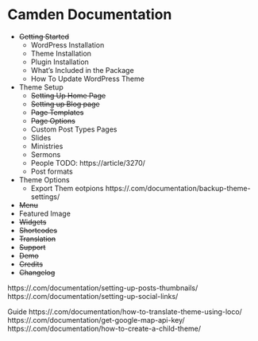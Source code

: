 # Camden Documentation 

- ~~Getting Started~~
    - WordPress Installation
    - Theme Installation
    - Plugin Installation
    - What’s Included in the Package
    - How To Update WordPress Theme
- Theme Setup
    - ~~Setting Up Home Page~~
    - ~~Setting up Blog page~~
    - ~~Page Templates~~
    - ~~Page Options~~
    - Custom Post Types Pages
    - Slides
    - Ministries
    - Sermons
    - People TODO: https://article/3270/
    - Post formats
- Theme Options
    - Export Them eotpions https://.com/documentation/backup-theme-settings/
- ~~Menu~~
- Featured Image
- ~~Widgets~~
- ~~Shortcodes~~
- ~~Translation~~
- ~~Support~~
- ~~Demo~~                 
- ~~Credits~~
- ~~Changelog~~

https://.com/documentation/setting-up-posts-thumbnails/
https://.com/documentation/setting-up-social-links/

Guide
https://.com/documentation/how-to-translate-theme-using-loco/
https://.com/documentation/get-google-map-api-key/
https://.com/documentation/how-to-create-a-child-theme/
